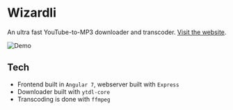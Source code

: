 # Wizardli
An ultra fast YouTube-to-MP3 downloader and transcoder. [Visit the website](https://wizardli.net).

![Demo](https://i.imgur.com/oAwl1ui.png)

## Tech
 - Frontend built in `Angular 7`, webserver built with `Express`
 - Downloader built with `ytdl-core`
 - Transcoding is done with `ffmpeg`
